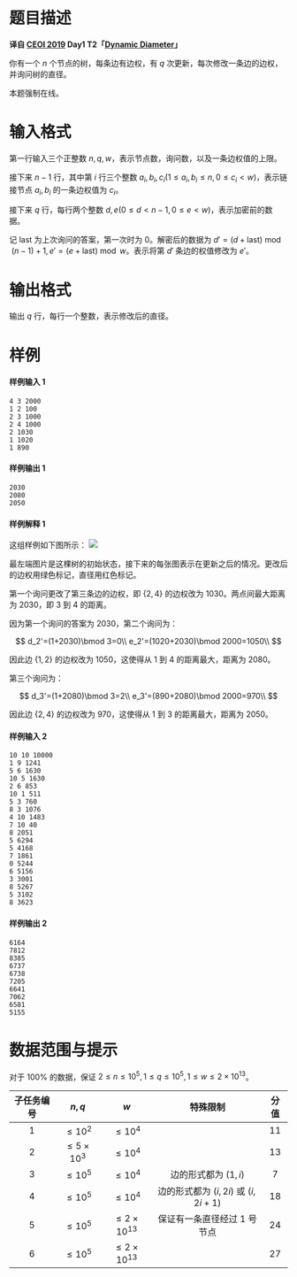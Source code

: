 
# 题目描述

**译自 [CEOI 2019](https://ceoi.sk/tasks/) Day1 T2「[Dynamic Diameter](https://ceoi.sk/static/statements/diameter-ENG.pdf)」**

你有一个 $n$ 个节点的树，每条边有边权，有 $q$ 次更新，每次修改一条边的边权，并询问树的直径。

本题强制在线。


# 输入格式

第一行输入三个正整数 $n, q, w$，表示节点数，询问数，以及一条边权值的上限。

接下来 $n - 1$ 行，其中第 $i$ 行三个整数 $a_i, b_i, c_i (1\le a_i, b_i \le n, 0\le c_i < w)$，表示链接节点 $a_i, b_i$ 的一条边权值为 $c_i$。

接下来 $q$ 行，每行两个整数 $d, e (0\le d < n - 1, 0 \le e < w)$，表示加密前的数据。

记 $\mathrm{last}$ 为上次询问的答案，第一次时为 $0$。解密后的数据为 $d' = (d + \mathrm{last}) \bmod (n - 1) + 1, e' = (e + \mathrm{last}) \bmod w$。表示将第 $d'$ 条边的权值修改为 $e'$。


# 输出格式

输出 $q$ 行，每行一个整数，表示修改后的直径。

# 样例

#### 样例输入 1

```plain
4 3 2000
1 2 100
2 3 1000
2 4 1000
2 1030
1 1020
1 890
```

#### 样例输出 1

```plain
2030
2080
2050
```

#### 样例解释 1
这组样例如下图所示：
![](source/loj/3163/img/aHR0cHM6Ly9jb2RlZm9yY2VzLmNvbS9wcmVkb3dubG9hZGVkL2ZjL2MwL2ZjYzA2MTlkOTAzN2ZiOGFkYmQ5NzliMTE3MDhmZjg4ZmQ0YzMyNTcucG5n.png)

最左端图片是这棵树的初始状态，接下来的每张图表示在更新之后的情况。更改后的边权用绿色标记，直径用红色标记。

第一个询问更改了第三条边的边权，即 $\{2,4\}$ 的边权改为 $1030$。两点间最大距离为 $2030$，即 $3$ 到 $4$ 的距离。

因为第一个询问的答案为 $2030$，第二个询问为：

$$
d_2'=(1+2030)\bmod 3=0\\
e_2'=(1020+2030)\bmod 2000=1050\\
$$

因此边 $\{1,2\}$ 的边权改为 $1050$，这使得从 $1$ 到 $4$ 的距离最大，距离为 $2080$。

第三个询问为：

$$
d_3'=(1+2080)\bmod 3=2\\
e_3'=(890+2080)\bmod 2000=970\\
$$

因此边 $\{2,4\}$ 的边权改为 $970$，这使得从 $1$ 到 $3$ 的距离最大，距离为 $2050$。

#### 样例输入 2

```plain
10 10 10000
1 9 1241
5 6 1630
10 5 1630
2 6 853
10 1 511
5 3 760
8 3 1076
4 10 1483
7 10 40
8 2051
5 6294
5 4168
7 1861
0 5244
6 5156
3 3001
8 5267
5 3102
8 3623
```

#### 样例输出 2

```plain
6164
7812
8385
6737
6738
7205
6641
7062
6581
5155
```


# 数据范围与提示

对于 $100\%$ 的数据，保证 $2\le n \le 10^5, 1\le q\le 10^5, 1\le w \le 2\times 10^{13}$。

| 子任务编号 |          $n, q$   | $w$ | 特殊限制 | 分值 |
| :--------: | :-----------------: | :---: | :---: | :--: |
|    $1$     |     $\le 10^2$       | $\le 10^4$ | | $11$  |
|    $2$     |     $\le 5\times 10^3$       | $\le 10^4$ | | $13$  |
|    $3$     |    $\le 10^5$    | $\le 10^4$ | 边的形式都为 $(1, i)$ | $7$  |
|    $4$     |   $\le 10^5$   | $\le 10^4$ | 边的形式都为 $(i, 2i)$ 或 $(i, 2i + 1)$ | $18$  |
|    $5$     |   $\le 10^5$    | $\le 2\times 10^{13}$ | 保证有一条直径经过 $1$ 号节点 | $24$  |
|    $6$     |   $\le 10^5$    | $\le 2\times 10^{13}$ | | $27$  |


